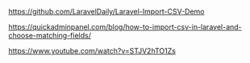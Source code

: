 https://github.com/LaravelDaily/Laravel-Import-CSV-Demo

https://quickadminpanel.com/blog/how-to-import-csv-in-laravel-and-choose-matching-fields/

https://www.youtube.com/watch?v=STJV2hTO1Zs
